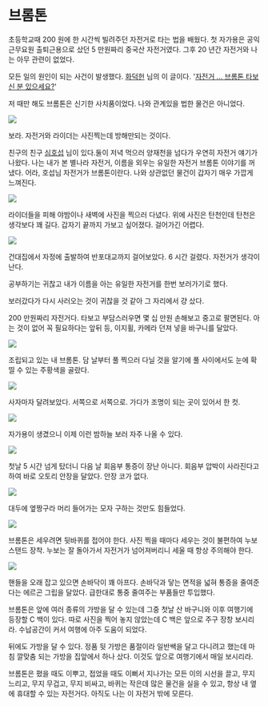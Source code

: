# 브롬톤

초등학교때 200 원에 한 시간씩 빌려주던 자전거로 타는 법을 배웠다.
첫 자가용은 공익근무요원 출퇴근용으로 샀던 5 만원짜리 중국산 자전거였다.
그후 20 년간 자전거와 나는 아무 관련이 없었다.

모든 일의 원인이 되는 사건이 발생했다. [화덕헌](https://twitter.com/duckhun1965) 님의 이 글이다. 
'[자전거 ... 브롬톤 타보신 분 있으세요?](http://www.raysoda.com/Com/Note/View.aspx?f=A&l=1000&v=S&t=932092)'

저 때만 해도 브롬톤은 신기한 사치품이었다. 나와 관계있을 법한 물건은 아니었다.

![](images/2013-06-26-18-33-51-720.jpg)

보라. 자전거와 라이더는 사진찍는데 방해만되는 것이다.

친구의 친구 [심호섭](https://twitter.com/hosup) 님이 있다.둘이 저녁 먹으러 양재천을 넘다가 우연히 자전거 얘기가 나왔다. 나는 내가 본 별나라 자전거, 이름을 외우는 유일한 자전거 브롬톤 이야기를 꺼냈다. 어라, 호섭님 자전거가 브롬톤이란다. 나와 상관없던 물건이 갑자기 매우 가깝게 느껴진다.

![](images/2013-08-20-22-57-55-720.jpg)

라이더들을 피해 야밤이나 새벽에 사진을 찍으러 다녔다.
위에 사진은 탄천인데 탄천은 생각보다 꽤 길다.
갑자기 끝까지 가보고 싶어졌다. 걸어가긴 어렵다.

![](images/2013-08-30-03-57-59-720.jpg)

건대집에서 자정에 출발하여 반포대교까지 걸어보았다. 6 시간 걸렸다.
자전거가 생각이 난다.

공부하기는 귀찮고 내가 이름을 아는 유일한 자전거를 한번 보러가기로 했다.

보러갔다가 다시 사러오는 것이 귀찮을 것 같아 그 자리에서 걍 샀다.

200 만원짜리 자전거다.
타보고 부담스러우면 몇 십 만원 손해보고 중고로 팔면된다.
아는 것이 없어 꼭 필요하다는 앞뒤 등, 이지휠, 카메라 던져 넣을 바구니를 달았다.

![](images/2013-09-15-18-45-55-720.jpg)

조립되고 있는 내 브롬톤. 담 날부터 풀 찍으러 다닐 것을 알기에 풀 사이에서도 눈에 확 띨 수 있는 주황색을 골랐다.

![](images/2013-09-15-20-31-59-720.jpg)

사자마자 달려보았다. 서쪽으로 서쪽으로. 가다가 조명이 되는 곳이 있어서 한 컷.

![](images/2013-09-15-23-30-45-720.jpg)

자가용이 생겼으니 이제 이런 밤하늘 보러 자주 나올 수 있다.

![](images/2013-09-16-16-53-32-720.jpg)

첫날 5 시간 넘게 탔더니 다음 날 회음부 통증이 장난 아니다.
회음부 압박이 사라진다고 하여 바로 오토리 안장을 달았다. 안장 코가 없다.

![](images/2013-09-16-21-48-43-720.jpg)

대두에 옆짱구라 머리 들어가는 모자 구하는 것만도 힘들었다.

![](images/2013-09-21-15-54-28-720.jpg)

브롬톤은 세우려면 뒷바퀴를 접어야 한다. 사진 찍을 때마다 세우는 것이 불편하여 누보 스탠드 장착.
누보는 잘 돌아가서 자전거가 넘어져버리니 세울 때 항상 주의해야 한다.

![](images/2013-09-21-15-54-36-720.jpg)

핸들을 오래 잡고 있으면 손바닥이 꽤 아프다. 손바닥과 닿는 면적을 넓혀 통증을 줄여준다는 에르곤 그립을 달았다.
급한대로 통중 줄여주는 부품들만 투입했다.

브롬톤은 앞에 여러 종류의 가방을 달 수 있는데 그중 첫날 산 바구니와 이후 여행기에 등장할 C 백이 있다.
따로 사진을 찍어 놓지 않았는데 C 백은 앞으로 주구 장창 보시리라. 수납공간이 커서 여행에 아주 도움이 되었다.

뒤에도 가방을 달 수 있다. 정품 뒷 가방은 품절이라 일반쌕을 달고 다니려고 했는데 마침 깔맞춤 되는 가방을 집앞에서 하나 샀다. 이것도 앞으로 여행기에서 매일 보시리라.

브롬톤은 폈을 때도 이뿌고, 접었을 때도 이뻐서 지나가는 모든 이의 시선을 끌고, 무지 느리고, 무지 무겁고, 무지 비싸고, 바퀴는 작은데 많은 물건을 실을 수 있고, 항상 내 옆에 휴대할 수 있는 자전거다. 아직도 나는 이 자전거 밖에 모른다.
